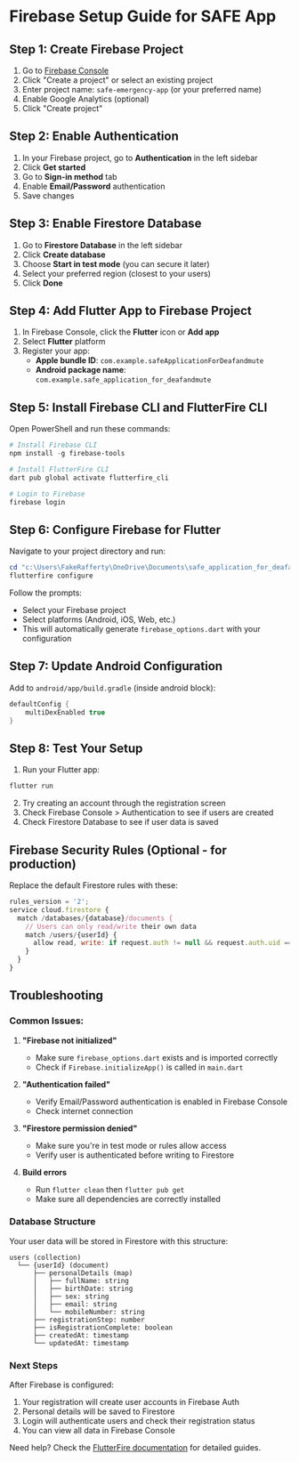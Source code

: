 # Firebase Setup Guide for SAFE App

## Step 1: Create Firebase Project

1. Go to [Firebase Console](https://console.firebase.google.com/)
2. Click "Create a project" or select an existing project
3. Enter project name: `safe-emergency-app` (or your preferred name)
4. Enable Google Analytics (optional)
5. Click "Create project"

## Step 2: Enable Authentication

1. In your Firebase project, go to **Authentication** in the left sidebar
2. Click **Get started**
3. Go to **Sign-in method** tab
4. Enable **Email/Password** authentication
5. Save changes

## Step 3: Enable Firestore Database

1. Go to **Firestore Database** in the left sidebar
2. Click **Create database**
3. Choose **Start in test mode** (you can secure it later)
4. Select your preferred region (closest to your users)
5. Click **Done**

## Step 4: Add Flutter App to Firebase Project

1. In Firebase Console, click the **Flutter** icon or **Add app**
2. Select **Flutter** platform
3. Register your app:
   - **Apple bundle ID**: `com.example.safeApplicationForDeafandmute`
   - **Android package name**: `com.example.safe_application_for_deafandmute`

## Step 5: Install Firebase CLI and FlutterFire CLI

Open PowerShell and run these commands:

```powershell
# Install Firebase CLI
npm install -g firebase-tools

# Install FlutterFire CLI
dart pub global activate flutterfire_cli

# Login to Firebase
firebase login
```

## Step 6: Configure Firebase for Flutter

Navigate to your project directory and run:

```powershell
cd "c:\Users\FakeRafferty\OneDrive\Documents\safe_application_for_deafandmute"
flutterfire configure
```

Follow the prompts:
- Select your Firebase project
- Select platforms (Android, iOS, Web, etc.)
- This will automatically generate `firebase_options.dart` with your configuration

## Step 7: Update Android Configuration

Add to `android/app/build.gradle` (inside android block):
```gradle
defaultConfig {
    multiDexEnabled true
}
```

## Step 8: Test Your Setup

1. Run your Flutter app:
```powershell
flutter run
```

2. Try creating an account through the registration screen
3. Check Firebase Console > Authentication to see if users are created
4. Check Firestore Database to see if user data is saved

## Firebase Security Rules (Optional - for production)

Replace the default Firestore rules with these:

```javascript
rules_version = '2';
service cloud.firestore {
  match /databases/{database}/documents {
    // Users can only read/write their own data
    match /users/{userId} {
      allow read, write: if request.auth != null && request.auth.uid == userId;
    }
  }
}
```

## Troubleshooting

### Common Issues:

1. **"Firebase not initialized"**
   - Make sure `firebase_options.dart` exists and is imported correctly
   - Check if `Firebase.initializeApp()` is called in `main.dart`

2. **"Authentication failed"**
   - Verify Email/Password authentication is enabled in Firebase Console
   - Check internet connection

3. **"Firestore permission denied"**
   - Make sure you're in test mode or rules allow access
   - Verify user is authenticated before writing to Firestore

4. **Build errors**
   - Run `flutter clean` then `flutter pub get`
   - Make sure all dependencies are correctly installed

### Database Structure

Your user data will be stored in Firestore with this structure:

```
users (collection)
  └── {userId} (document)
      ├── personalDetails (map)
      │   ├── fullName: string
      │   ├── birthDate: string
      │   ├── sex: string
      │   ├── email: string
      │   └── mobileNumber: string
      ├── registrationStep: number
      ├── isRegistrationComplete: boolean
      ├── createdAt: timestamp
      └── updatedAt: timestamp
```

### Next Steps

After Firebase is configured:
1. Your registration will create user accounts in Firebase Auth
2. Personal details will be saved to Firestore
3. Login will authenticate users and check their registration status
4. You can view all data in Firebase Console

Need help? Check the [FlutterFire documentation](https://firebase.flutter.dev/) for detailed guides.
